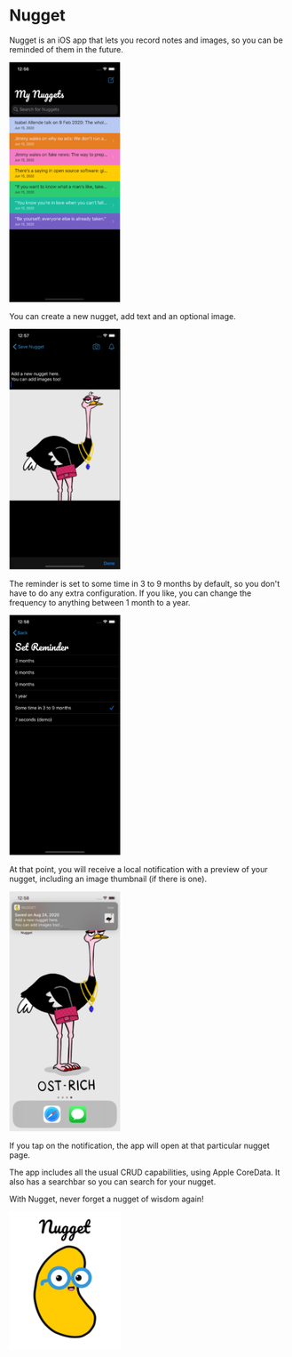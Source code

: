 # Nugget
Nugget is an iOS app that lets you record notes and images, so you can be reminded of them in the future. 

<img src="/Nugget/Images/screenshot1.png" width="200" alt="Screenshot of Nugget homepage">

You can create a new nugget, add text and an optional image. 

<img src="/Nugget/Images/screenshot2.png" width="200" alt="Screenshot of Nugget creation page">

The reminder is set to some time in 3 to 9 months by default, so you don't have to do any extra configuration. If you like, you can change the frequency to anything between 1 month to a year.

<img src="/Nugget/Images/screenshot3.png" width="200" alt="Screenshot of Set Notification page">

At that point, you will receive a local notification with a preview of your nugget, including an image thumbnail (if there is one). 

<img src="/Nugget/Images/screenshot4.png" width="200" alt="Screenshot of Nugget push notification">

If you tap on the notification, the app will open at that particular nugget page. 

The app includes all the usual CRUD capabilities, using Apple CoreData. It also has a searchbar so you can search for your nugget. 

With Nugget, never forget a nugget of wisdom again!

<img src="/Nugget/Images/screenshot5.png" width="200" alt="Nugget logo">

